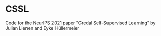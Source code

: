 # CSSL
Code for the NeurIPS 2021 paper "Credal Self-Supervised Learning" by Julian Lienen and Eyke Hüllermeier
